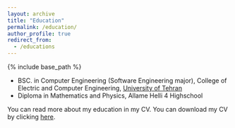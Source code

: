 ```yaml
---
layout: archive
title: "Education"
permalink: /education/
author_profile: true
redirect_from:
  - /educations
---
```


{% include base_path %}

* BSC. in Computer Engineering (Software Engineering major), College of Electric and Computer Engineering, [University of Tehran](https://ece.ut.ac.ir/en/ece)
* Diploma in Mathematics and Physics, Allame Helli 4 Highschool

You can read more about my education in my CV. You can download my CV by clicking [here](/files/SinaKamali_cv.pdf).
